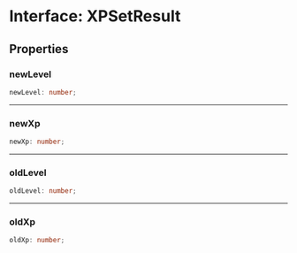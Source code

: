 # Interface: XPSetResult

## Properties

### newLevel

```ts
newLevel: number;
```

***

### newXp

```ts
newXp: number;
```

***

### oldLevel

```ts
oldLevel: number;
```

***

### oldXp

```ts
oldXp: number;
```
